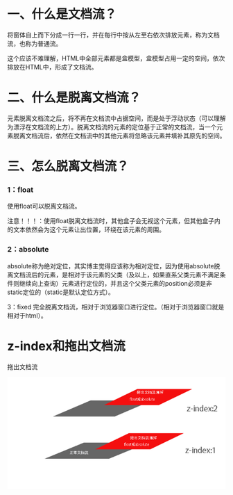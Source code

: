 # 一、什么是文档流？
将窗体自上而下分成一行一行，并在每行中按从左至右依次排放元素，称为文档流，也称为普通流。

这个应该不难理解，HTML中全部元素都是盒模型，盒模型占用一定的空间，依次排放在HTML中，形成了文档流。



# 二、什么是脱离文档流？
元素脱离文档流之后，将不再在文档流中占据空间，而是处于浮动状态（可以理解为漂浮在文档流的上方）。脱离文档流的元素的定位基于正常的文档流，当一个元素脱离文档流后，依然在文档流中的其他元素将忽略该元素并填补其原先的空间。



# 三、怎么脱离文档流？
### 1：float
使用float可以脱离文档流。

注意！！！：使用float脱离文档流时，其他盒子会无视这个元素，但其他盒子内的文本依然会为这个元素让出位置，环绕在该元素的周围。


### 2：absolute
absolute称为绝对定位，其实博主觉得应该称为相对定位，因为使用absolute脱离文档流后的元素，是相对于该元素的父类（及以上，如果直系父类元素不满足条件则继续向上查询）元素进行定位的，并且这个父类元素的position必须是非static定位的（static是默认定位方式）。


3：fixed
完全脱离文档流，相对于浏览器窗口进行定位。（相对于浏览器窗口就是相对于html）。

# z-index和拖出文档流

拖出文档流

![](2.tif)


